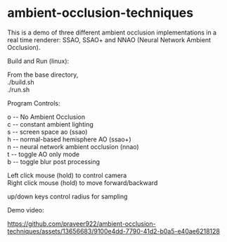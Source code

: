 # ambient-occlusion-techniques
This is a demo of three different ambient occlusion implementations in a real time renderer: SSAO, SSAO+ and NNAO (Neural Network Ambient Occlusion).

Build and Run (linux):

From the base directory,  
./build.sh  
./run.sh  

Program Controls:

o -- No Ambient Occlusion  
c -- constant ambient lighting   
s -- screen space ao (ssao)  
h -- normal-based hemisphere AO (ssao+)   
n -- neural network ambient occlusion (nnao)  
t -- toggle AO only mode   
b -- toggle blur post processing   

Left click mouse (hold) to control camera  
Right click mouse (hold) to move forward/backward  

up/down keys control radius for sampling


Demo video:

https://github.com/praveer922/ambient-occlusion-techniques/assets/13656683/9100e4dd-7790-41d2-b0a5-e40ae6218128

